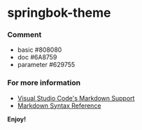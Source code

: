 # springbok-theme


### Comment

- basic #808080
- doc #6A8759
- parameter #629755


### For more information
* [Visual Studio Code's Markdown Support](http://code.visualstudio.com/docs/languages/markdown)
* [Markdown Syntax Reference](https://help.github.com/articles/markdown-basics/)

**Enjoy!**
